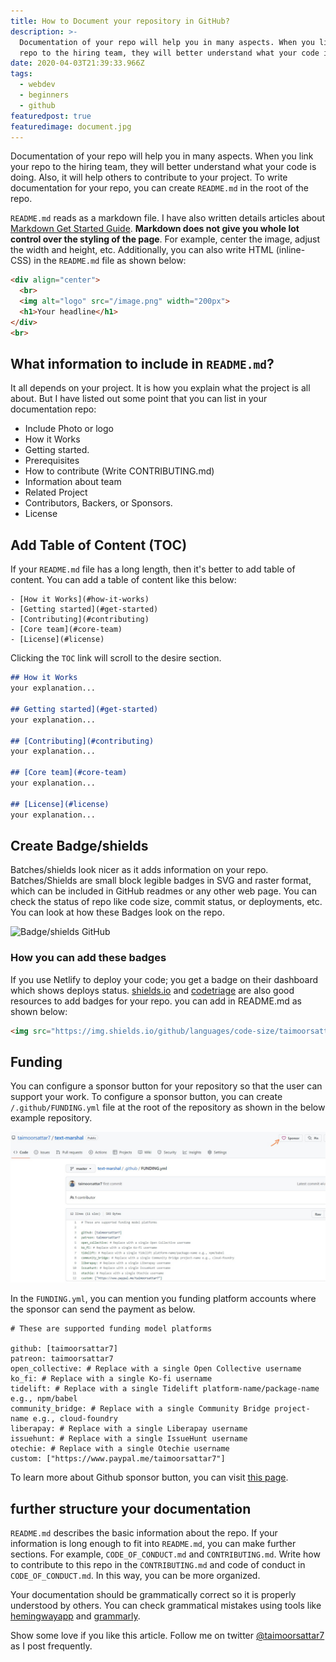 ```yaml
---
title: How to Document your repository in GitHub?
description: >-
  Documentation of your repo will help you in many aspects. When you link your
  repo to the hiring team, they will better understand what your code is doing.
date: 2020-04-03T21:39:33.966Z
tags:
  - webdev
  - beginners
  - github
featuredpost: true
featuredimage: document.jpg
---
```

Documentation of your repo will help you in many aspects. When you link your repo to the hiring team, they will better understand what your code is doing. Also, it will help others to contribute to your project. To write documentation for your repo, you can create `README.md` in the root of the repo.

`README.md` reads as a markdown file. I have also written details articles about [Markdown Get Started Guide](https://taimoorsattar.dev/blogs/markdown-guide-getting-started-20200304). **Markdown does not give you whole lot control over the styling of the page**. For example, center the image, adjust the width and height, etc. Additionally, you can also write HTML (inline-CSS) in the `README.md` file as shown below:

```html
<div align="center">
  <br>
  <img alt="logo" src="/image.png" width="200px">
  <h1>Your headline</h1>
</div>
<br>
```

## What information to include in `README.md`?
It all depends on your project. It is how you explain what the project is all about. But I have listed out some point that you can list in your documentation repo:

- Include Photo or logo
- How it Works
- Getting started.
- Prerequisites
- How to contribute (Write CONTRIBUTING.md)
- Information about team
- Related Project
- Contributors, Backers, or Sponsors.
- License

## Add Table of Content (TOC)

If your `README.md` file has a long length, then it's better to add table of content. You can add a table of content like this below:
```
- [How it Works](#how-it-works)
- [Getting started](#get-started)
- [Contributing](#contributing)
- [Core team](#core-team)
- [License](#license)
```
Clicking the `TOC` link will scroll to the desire section.

```md
## How it Works
your explanation...

## Getting started](#get-started)
your explanation...

## [Contributing](#contributing)
your explanation...

## [Core team](#core-team)
your explanation...

## [License](#license)
your explanation...
```


## Create Badge/shields

Batches/shields look nicer as it adds information on your repo. Batches/Shields are small block legible badges in SVG and raster format, which can be included in GitHub readmes or any other web page. You can check the status of repo like code size, commit status, or deployments, etc. You can look at how these Badges look on the repo.

![Badge/shields GitHub](https://dev-to-uploads.s3.amazonaws.com/i/wy48th8r5vpurvfuokh1.PNG)

### How you can add these badges

If you use Netlify to deploy your code; you get a badge on their dashboard which shows deploys status. [shields.io](https://shields.io) and [codetriage](https://www.codetriage.com) are also good resources to add badges for your repo. you can add in README.md as shown below:

```html
<img src="https://img.shields.io/github/languages/code-size/taimoorsattar7/underlinejobs" alt="GitHub Code Size in Bytes">
```

## Funding

You can configure a sponsor button for your repository so that the user can support your work. To configure a sponsor button, you can create `/.github/FUNDING.yml` file at the root of the repository as shown in the below example repository.

![Sponsor Github](./sponsor-github.jpg)

In the `FUNDING.yml`, you can mention you funding platform accounts where the sponsor can send the payment as below.

```
# These are supported funding model platforms

github: [taimoorsattar7]
patreon: taimoorsattar7
open_collective: # Replace with a single Open Collective username
ko_fi: # Replace with a single Ko-fi username
tidelift: # Replace with a single Tidelift platform-name/package-name e.g., npm/babel
community_bridge: # Replace with a single Community Bridge project-name e.g., cloud-foundry
liberapay: # Replace with a single Liberapay username
issuehunt: # Replace with a single IssueHunt username
otechie: # Replace with a single Otechie username
custom: ["https://www.paypal.me/taimoorsattar7"]
```

To learn more about Github sponsor button, you can visit [this page](https://docs.github.com/en/repositories/managing-your-repositorys-settings-and-features/customizing-your-repository/displaying-a-sponsor-button-in-your-repository).

## further structure your documentation

`README.md` describes the basic information about the repo. If your information is long enough to fit into `README.md`, you can make further sections. For example, `CODE_OF_CONDUCT.md` and `CONTRIBUTING.md`. Write how to contribute to this repo in the `CONTRIBUTING.md` and code of conduct in `CODE_OF_CONDUCT.md`. In this way, you can be more organized.

Your documentation should be grammatically correct so it is properly understood by others. You can check grammatical mistakes using tools like [hemingwayapp](http://www.hemingwayapp.com) and [grammarly](https://www.grammarly.com).

Show some love if you like this article. Follow me on twitter [@taimoorsattar7](https://twitter.com/taimoorsattar7) as I post frequently.